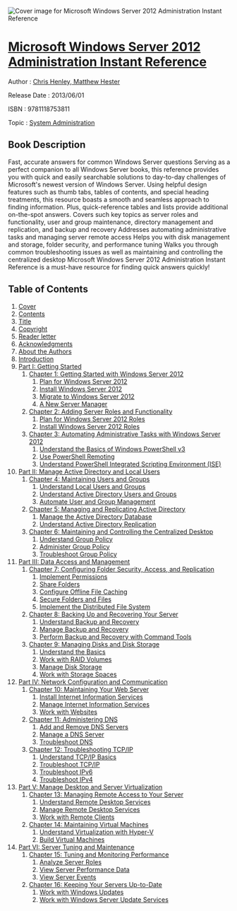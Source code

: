 ![Cover image for Microsoft Windows Server 2012 Administration Instant Reference](https://imgdetail.ebookreading.net/cover/cover/system_admin/EB9781118753811.jpg)

[Microsoft Windows Server 2012 Administration Instant Reference](https://ebookreading.net/view/book/Microsoft+Windows+Server+2012+Administration+Instant+Reference-EB9781118753811_1.html "Microsoft Windows Server 2012 Administration Instant Reference")
====================================================================================================================

Author : [Chris Henley](https://ebookreading.net/search/author/Chris+Henley),[ Matthew Hester](https://ebookreading.net/search/author/+Matthew+Hester)

Release Date : 2013/06/01

ISBN : 9781118753811

Topic : [System Administration](https://ebookreading.net/search/category/system-administration)

Book Description
-----------------

Fast, accurate answers for common Windows Server questions
Serving as a perfect companion to all Windows Server books, this reference provides you with quick and easily searchable solutions to day-to-day challenges of Microsoft's newest version of Windows Server. Using helpful design features such as thumb tabs, tables of contents, and special heading treatments, this resource boasts a smooth and seamless approach to finding information. Plus, quick-reference tables and lists provide additional on-the-spot answers.
Covers such key topics as server roles and functionality, user and group maintenance, directory management and replication, and backup and recovery
Addresses automating administrative tasks and managing server remote access
Helps you with disk management and storage, folder security, and performance tuning
Walks you through common troubleshooting issues as well as maintaining and controlling the centralized desktop
Microsoft Windows Server 2012 Administration Instant Reference is a must-have resource for finding quick answers quickly!
              
Table of Contents
-----------------

1. [Cover](https://ebookreading.net/view/book/Microsoft+Windows+Server+2012+Administration+Instant+Reference-EB9781118753811_1.html)
1. [Contents](https://ebookreading.net/view/book/Microsoft+Windows+Server+2012+Administration+Instant+Reference-EB9781118753811_2.html)
1. [Title](https://ebookreading.net/view/book/Microsoft+Windows+Server+2012+Administration+Instant+Reference-EB9781118753811_3.html)
1. [Copyright](https://ebookreading.net/view/book/Microsoft+Windows+Server+2012+Administration+Instant+Reference-EB9781118753811_4.html)
1. [Reader letter](https://ebookreading.net/view/book/Microsoft+Windows+Server+2012+Administration+Instant+Reference-EB9781118753811_5.html)
1. [Acknowledgments](https://ebookreading.net/view/book/Microsoft+Windows+Server+2012+Administration+Instant+Reference-EB9781118753811_7.html)
1. [About the Authors](https://ebookreading.net/view/book/Microsoft+Windows+Server+2012+Administration+Instant+Reference-EB9781118753811_8.html)
1. [Introduction](https://ebookreading.net/view/book/Microsoft+Windows+Server+2012+Administration+Instant+Reference-EB9781118753811_9.html)
1. [Part I: Getting Started](https://ebookreading.net/view/book/Microsoft+Windows+Server+2012+Administration+Instant+Reference-EB9781118753811_10.html)
    1. [Chapter 1: Getting Started with Windows Server 2012](https://ebookreading.net/view/book/Microsoft+Windows+Server+2012+Administration+Instant+Reference-EB9781118753811_11.html)
        1. [Plan for Windows Server 2012](https://ebookreading.net/view/book/Microsoft+Windows+Server+2012+Administration+Instant+Reference-EB9781118753811_11.html#sec1)
        1. [Install Windows Server 2012](https://ebookreading.net/view/book/Microsoft+Windows+Server+2012+Administration+Instant+Reference-EB9781118753811_11.html#sec2)
        1. [Migrate to Windows Server 2012](https://ebookreading.net/view/book/Microsoft+Windows+Server+2012+Administration+Instant+Reference-EB9781118753811_11.html#sec3)
        1. [A New Server Manager](https://ebookreading.net/view/book/Microsoft+Windows+Server+2012+Administration+Instant+Reference-EB9781118753811_11.html#sec4)
    1. [Chapter 2: Adding Server Roles and Functionality](https://ebookreading.net/view/book/Microsoft+Windows+Server+2012+Administration+Instant+Reference-EB9781118753811_12.html)
        1. [Plan for Windows Server 2012 Roles](https://ebookreading.net/view/book/Microsoft+Windows+Server+2012+Administration+Instant+Reference-EB9781118753811_12.html#sec5)
        1. [Install Windows Server 2012 Roles](https://ebookreading.net/view/book/Microsoft+Windows+Server+2012+Administration+Instant+Reference-EB9781118753811_12.html#sec6)
    1. [Chapter 3: Automating Administrative Tasks with Windows Server 2012](https://ebookreading.net/view/book/Microsoft+Windows+Server+2012+Administration+Instant+Reference-EB9781118753811_13.html)
        1. [Understand the Basics of Windows PowerShell v3](https://ebookreading.net/view/book/Microsoft+Windows+Server+2012+Administration+Instant+Reference-EB9781118753811_13.html#sec7)
        1. [Use PowerShell Remoting](https://ebookreading.net/view/book/Microsoft+Windows+Server+2012+Administration+Instant+Reference-EB9781118753811_13.html#sec8)
        1. [Understand PowerShell Integrated Scripting Environment (ISE)](https://ebookreading.net/view/book/Microsoft+Windows+Server+2012+Administration+Instant+Reference-EB9781118753811_13.html#sec9)
1. [Part II: Manage Active Directory and Local Users](https://ebookreading.net/view/book/Microsoft+Windows+Server+2012+Administration+Instant+Reference-EB9781118753811_14.html)
    1. [Chapter 4: Maintaining Users and Groups](https://ebookreading.net/view/book/Microsoft+Windows+Server+2012+Administration+Instant+Reference-EB9781118753811_15.html)
        1. [Understand Local Users and Groups](https://ebookreading.net/view/book/Microsoft+Windows+Server+2012+Administration+Instant+Reference-EB9781118753811_15.html#sec10)
        1. [Understand Active Directory Users and Groups](https://ebookreading.net/view/book/Microsoft+Windows+Server+2012+Administration+Instant+Reference-EB9781118753811_15.html#sec11)
        1. [Automate User and Group Management](https://ebookreading.net/view/book/Microsoft+Windows+Server+2012+Administration+Instant+Reference-EB9781118753811_15.html#sec12)
    1. [Chapter 5: Managing and Replicating Active Directory](https://ebookreading.net/view/book/Microsoft+Windows+Server+2012+Administration+Instant+Reference-EB9781118753811_16.html)
        1. [Manage the Active Directory Database](https://ebookreading.net/view/book/Microsoft+Windows+Server+2012+Administration+Instant+Reference-EB9781118753811_16.html#sec13)
        1. [Understand Active Directory Replication](https://ebookreading.net/view/book/Microsoft+Windows+Server+2012+Administration+Instant+Reference-EB9781118753811_16.html#sec14)
    1. [Chapter 6: Maintaining and Controlling the Centralized Desktop](https://ebookreading.net/view/book/Microsoft+Windows+Server+2012+Administration+Instant+Reference-EB9781118753811_17.html)
        1. [Understand Group Policy](https://ebookreading.net/view/book/Microsoft+Windows+Server+2012+Administration+Instant+Reference-EB9781118753811_17.html#sec15)
        1. [Administer Group Policy](https://ebookreading.net/view/book/Microsoft+Windows+Server+2012+Administration+Instant+Reference-EB9781118753811_17.html#sec16)
        1. [Troubleshoot Group Policy](https://ebookreading.net/view/book/Microsoft+Windows+Server+2012+Administration+Instant+Reference-EB9781118753811_17.html#sec17)
1. [Part III: Data Access and Management](https://ebookreading.net/view/book/Microsoft+Windows+Server+2012+Administration+Instant+Reference-EB9781118753811_18.html)
    1. [Chapter 7: Configuring Folder Security, Access, and Replication](https://ebookreading.net/view/book/Microsoft+Windows+Server+2012+Administration+Instant+Reference-EB9781118753811_19.html)
        1. [Implement Permissions](https://ebookreading.net/view/book/Microsoft+Windows+Server+2012+Administration+Instant+Reference-EB9781118753811_19.html#sec18)
        1. [Share Folders](https://ebookreading.net/view/book/Microsoft+Windows+Server+2012+Administration+Instant+Reference-EB9781118753811_19.html#sec19)
        1. [Configure Offline File Caching](https://ebookreading.net/view/book/Microsoft+Windows+Server+2012+Administration+Instant+Reference-EB9781118753811_19.html#sec20)
        1. [Secure Folders and Files](https://ebookreading.net/view/book/Microsoft+Windows+Server+2012+Administration+Instant+Reference-EB9781118753811_19.html#sec21)
        1. [Implement the Distributed File System](https://ebookreading.net/view/book/Microsoft+Windows+Server+2012+Administration+Instant+Reference-EB9781118753811_19.html#sec22)
    1. [Chapter 8: Backing Up and Recovering Your Server](https://ebookreading.net/view/book/Microsoft+Windows+Server+2012+Administration+Instant+Reference-EB9781118753811_20.html)
        1. [Understand Backup and Recovery](https://ebookreading.net/view/book/Microsoft+Windows+Server+2012+Administration+Instant+Reference-EB9781118753811_20.html#sec23)
        1. [Manage Backup and Recovery](https://ebookreading.net/view/book/Microsoft+Windows+Server+2012+Administration+Instant+Reference-EB9781118753811_20.html#sec24)
        1. [Perform Backup and Recovery with Command Tools](https://ebookreading.net/view/book/Microsoft+Windows+Server+2012+Administration+Instant+Reference-EB9781118753811_20.html#sec25)
    1. [Chapter 9: Managing Disks and Disk Storage](https://ebookreading.net/view/book/Microsoft+Windows+Server+2012+Administration+Instant+Reference-EB9781118753811_21.html)
        1. [Understand the Basics](https://ebookreading.net/view/book/Microsoft+Windows+Server+2012+Administration+Instant+Reference-EB9781118753811_21.html#sec26)
        1. [Work with RAID Volumes](https://ebookreading.net/view/book/Microsoft+Windows+Server+2012+Administration+Instant+Reference-EB9781118753811_21.html#sec27)
        1. [Manage Disk Storage](https://ebookreading.net/view/book/Microsoft+Windows+Server+2012+Administration+Instant+Reference-EB9781118753811_21.html#sec28)
        1. [Work with Storage Spaces](https://ebookreading.net/view/book/Microsoft+Windows+Server+2012+Administration+Instant+Reference-EB9781118753811_21.html#sec29)
1. [Part IV: Network Configuration and Communication](https://ebookreading.net/view/book/Microsoft+Windows+Server+2012+Administration+Instant+Reference-EB9781118753811_22.html)
    1. [Chapter 10: Maintaining Your Web Server](https://ebookreading.net/view/book/Microsoft+Windows+Server+2012+Administration+Instant+Reference-EB9781118753811_23.html)
        1. [Install Internet Information Services](https://ebookreading.net/view/book/Microsoft+Windows+Server+2012+Administration+Instant+Reference-EB9781118753811_23.html#sec30)
        1. [Manage Internet Information Services](https://ebookreading.net/view/book/Microsoft+Windows+Server+2012+Administration+Instant+Reference-EB9781118753811_23.html#sec31)
        1. [Work with Websites](https://ebookreading.net/view/book/Microsoft+Windows+Server+2012+Administration+Instant+Reference-EB9781118753811_23.html#sec32)
    1. [Chapter 11: Administering DNS](https://ebookreading.net/view/book/Microsoft+Windows+Server+2012+Administration+Instant+Reference-EB9781118753811_24.html)
        1. [Add and Remove DNS Servers](https://ebookreading.net/view/book/Microsoft+Windows+Server+2012+Administration+Instant+Reference-EB9781118753811_24.html#sec33)
        1. [Manage a DNS Server](https://ebookreading.net/view/book/Microsoft+Windows+Server+2012+Administration+Instant+Reference-EB9781118753811_24.html#sec34)
        1. [Troubleshoot DNS](https://ebookreading.net/view/book/Microsoft+Windows+Server+2012+Administration+Instant+Reference-EB9781118753811_24.html#sec35)
    1. [Chapter 12: Troubleshooting TCP/IP](https://ebookreading.net/view/book/Microsoft+Windows+Server+2012+Administration+Instant+Reference-EB9781118753811_25.html)
        1. [Understand TCP/IP Basics](https://ebookreading.net/view/book/Microsoft+Windows+Server+2012+Administration+Instant+Reference-EB9781118753811_25.html#sec36)
        1. [Troubleshoot TCP/IP](https://ebookreading.net/view/book/Microsoft+Windows+Server+2012+Administration+Instant+Reference-EB9781118753811_25.html#sec37)
        1. [Troubleshoot IPv6](https://ebookreading.net/view/book/Microsoft+Windows+Server+2012+Administration+Instant+Reference-EB9781118753811_25.html#sec38)
        1. [Troubleshoot IPv4](https://ebookreading.net/view/book/Microsoft+Windows+Server+2012+Administration+Instant+Reference-EB9781118753811_25.html#sec39)
1. [Part V: Manage Desktop and Server Virtualization](https://ebookreading.net/view/book/Microsoft+Windows+Server+2012+Administration+Instant+Reference-EB9781118753811_26.html)
    1. [Chapter 13: Managing Remote Access to Your Server](https://ebookreading.net/view/book/Microsoft+Windows+Server+2012+Administration+Instant+Reference-EB9781118753811_27.html)
        1. [Understand Remote Desktop Services](https://ebookreading.net/view/book/Microsoft+Windows+Server+2012+Administration+Instant+Reference-EB9781118753811_27.html#sec40)
        1. [Manage Remote Desktop Services](https://ebookreading.net/view/book/Microsoft+Windows+Server+2012+Administration+Instant+Reference-EB9781118753811_27.html#sec41)
        1. [Work with Remote Clients](https://ebookreading.net/view/book/Microsoft+Windows+Server+2012+Administration+Instant+Reference-EB9781118753811_27.html#sec42)
    1. [Chapter 14: Maintaining Virtual Machines](https://ebookreading.net/view/book/Microsoft+Windows+Server+2012+Administration+Instant+Reference-EB9781118753811_28.html)
        1. [Understand Virtualization with Hyper-V](https://ebookreading.net/view/book/Microsoft+Windows+Server+2012+Administration+Instant+Reference-EB9781118753811_28.html#sec43)
        1. [Build Virtual Machines](https://ebookreading.net/view/book/Microsoft+Windows+Server+2012+Administration+Instant+Reference-EB9781118753811_28.html#sec44)
1. [Part VI: Server Tuning and Maintenance](https://ebookreading.net/view/book/Microsoft+Windows+Server+2012+Administration+Instant+Reference-EB9781118753811_29.html)
    1. [Chapter 15: Tuning and Monitoring Performance](https://ebookreading.net/view/book/Microsoft+Windows+Server+2012+Administration+Instant+Reference-EB9781118753811_30.html)
        1. [Analyze Server Roles](https://ebookreading.net/view/book/Microsoft+Windows+Server+2012+Administration+Instant+Reference-EB9781118753811_30.html#sec45)
        1. [View Server Performance Data](https://ebookreading.net/view/book/Microsoft+Windows+Server+2012+Administration+Instant+Reference-EB9781118753811_30.html#sec46)
        1. [View Server Events](https://ebookreading.net/view/book/Microsoft+Windows+Server+2012+Administration+Instant+Reference-EB9781118753811_30.html#sec47)
    1. [Chapter 16: Keeping Your Servers Up-to-Date](https://ebookreading.net/view/book/Microsoft+Windows+Server+2012+Administration+Instant+Reference-EB9781118753811_31.html)
        1. [Work with Windows Updates](https://ebookreading.net/view/book/Microsoft+Windows+Server+2012+Administration+Instant+Reference-EB9781118753811_31.html#sec48)
        1. [Work with Windows Server Update Services](https://ebookreading.net/view/book/Microsoft+Windows+Server+2012+Administration+Instant+Reference-EB9781118753811_31.html#sec49)
